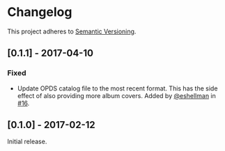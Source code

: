# Changelog
This project adheres to [Semantic Versioning](http://semver.org/).

## [0.1.1] - 2017-04-10
### Fixed
* Update OPDS catalog file to the most recent format.
This has the side effect of also providing more album covers.
Added by [@eshellman](https://github.com/eshellman) in
[#16](https://github.com/InfiniteLibrary/infinite-electron/pull/16).

## [0.1.0] - 2017-02-12
Initial release.

